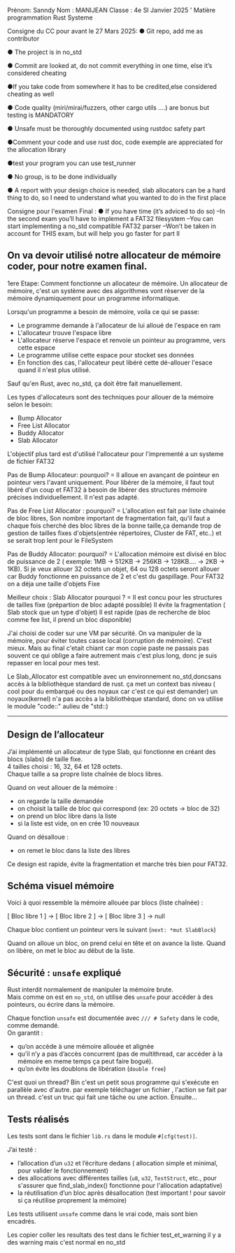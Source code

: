 Prénom: Sanndy
Nom : MANIJEAN
Classe : 4e SI Janvier 2025
'
Matière programmation Rust Systeme


Consigne du CC pour avant le 27 Mars 2025: 
● Git repo, add me as contributor

● The project is in no_std

● Commit are looked at, do not commit everything in one time, else it’s
considered cheating

●If you take code from somewhere it has to be credited,else considered
cheating as well

● Code quality (miri/mirai/fuzzers, other cargo utils ….) are bonus but testing
is MANDATORY

● Unsafe must be thoroughly documented using rustdoc safety part

●Comment your code and use rust doc, code exemple are
appreciated for the allocation library

●test your program you can use test_runner 

● No group, is to be done individually

● A report with your design choice is needed, slab allocators can
be a hard thing to do, so I need to understand what you wanted
to do in the first place


Consigne pour l'examen Final : 
●
If you have time (it’s adviced to do so)
–In the second exam you’ll have to implement a FAT32 filesystem
–You can start implementing a no_std compatible FAT32 parser
–Won’t be taken in account for THIS exam, but will help you go faster
for part II


On va devoir utilisé notre allocateur de mémoire coder, pour notre examen final.
------------------------------------------------------------------------------------

1ere Etape: Comment fonctionne un allocateur de mémoire.
Un allocateur de mémoire, c'est un système avec des algorithmes vont réserver de la mémoire dynamiquement pour un programme informatique.

Lorsqu'un programme a besoin de mémoire, voila ce qui se passe:
- Le programme demande à l'allocateur de lui alloué de l'espace en ram
- L'allocateur trouve l'espace libre
- L'allocateur réserve l'espace et renvoie un pointeur au programme, vers cette espace
- Le programme utilise cette espace pour stocket ses données
- En fonction des cas, l'allocateur peut libéré cette dé-allouer l'esace quand il n'est plus utilisé.

Sauf qu'en Rust, avec no_std, ça doit être fait manuellement.


Les types d'allocateurs sont des techniques pour allouer de la mémoire selon le besoin:
- Bump Allocator 
- Free List Allocator 
- Buddy Allocator
- Slab Allocator


L'objectif plus tard est d'utilisé l'allocateur pour l'imprementé a un systeme de fichier FAT32


Pas de Bump Allocateur: pourquoi? = Il alloue en avançant de pointeur en pointeur vers l'avant uniquement. Pour libérer de la mémoire, il faut tout libéré d'un coup et FAT32 à besoin de libérer des structures mémoire précises individuellement. Il n'est pas adapté.

Pas de Free List Allocator : pourquoi? = L'allocation est fait par liste chainée de bloc libres, Son nombre important de fragmentation fait, qu'il faut a chaque fois cherché des bloc libres de la bonne taille,ça demande trop de gestion de tailles fixes d'objets(entrée répertoires, Cluster de FAT, etc..) et se serait trop lent pour le FileSystem

Pas de Buddy Allocator: pourquoi? = L'allocation mémoire est divisé en bloc de puissance de 2 ( exemple: 1MB -> 512KB -> 256KB -> 128KB.... -> 2KB -> 1KB). Si je veux allouer 32 octets un objet, 64 ou 128 octets seront allouer car Buddy fonctionne en puissance de 2 et c'est du gaspillage. Pour FAT32 on a déja une taille d'objets Fixe

Meilleur choix : Slab Allocator 
pourquoi ? = Il est concu pour les structures de tailles fixe (prépartion de bloc adapté possible)
             Il évite la fragmentation ( Slab stock que un type d'objet)
             Il est rapide (pas de recherche de bloc comme fee list, il prend un bloc disponible)



J'ai choisi de coder sur une VM par sécurité. On va manipuler de la mémoire, pour éviter toutes casse local (corruption de mémoire). C'est mieux. Mais au final c'etait chiant car mon copie paste ne passais pas souvent ce qui oblige a faire autrement mais c'est plus long, donc je suis repasser en local pour mes test.

Le Slab_Allocator est compatible avec un environnement no_std,doncsans accès à la bibliothèque standard de rust.
ça met un context bas niveau ( cool pour du embarqué ou des noyaux car c'est ce qui est demander)
un noyaux(kernel) n'a pas accès a la bibliothèque standard, donc on va utilise le module "code::" aulieu de "std::)

--------------------------------------------------------------------------------------------------------
## Design de l’allocateur

J’ai implémenté un allocateur de type Slab, qui fonctionne en créant des blocs (slabs) de taille fixe.  
4 tailles choisi : 16, 32, 64 et 128 octets.  
Chaque taille a sa propre liste chaînée de blocs libres.

Quand on veut allouer de la mémoire :
- on regarde la taille demandée
- on choisit la taille de bloc qui correspond (ex: 20 octets → bloc de 32)
- on prend un bloc libre dans la liste
- si la liste est vide, on en crée 10 nouveaux

Quand on désalloue :
- on remet le bloc dans la liste des libres

Ce design est rapide, évite la fragmentation et marche très bien pour FAT32.

## Schéma visuel mémoire

Voici à quoi ressemble la mémoire allouée par blocs (liste chaînée) :

[ Bloc libre 1 ] → [ Bloc libre 2 ] → [ Bloc libre 3 ] → null

Chaque bloc contient un pointeur vers le suivant (`next: *mut SlabBlock`)

Quand on alloue un bloc, on prend celui en tête et on avance la liste.
Quand on libère, on met le bloc au début de la liste.

## Sécurité : `unsafe` expliqué

Rust interdit normalement de manipuler la mémoire brute.  
Mais comme on est en `no_std`, on utilise des `unsafe` pour accéder à des pointeurs, ou écrire dans la mémoire.

Chaque fonction `unsafe` est documentée avec `/// # Safety` dans le code, comme demandé.  
On garantit :
- qu’on accède à une mémoire allouée et alignée
- qu’il n’y a pas d’accès concurrent (pas de multithread, car accéder à la mémoire en meme temps ça peut faire bogué). 
- qu’on évite les doublons de libération (`double free`)

C'est quoi un thread? Bin c'est un petit sous programme qui s'exécute en parallèle avec d'autre. par exemple téléchager un fichier , l'action se fait par un thread. c'est un truc qui fait une tâche ou une action.
Ensuite...

## Tests réalisés

Les tests sont dans le fichier `lib.rs` dans le module `#[cfg(test)]`.

J’ai testé :
- l’allocation d’un `u32` et l’écriture dedans ( allocation simple et minimal, pour valider le fonctionnement)
- des allocations avec différentes tailles (`u8`, `u32`, `TestStruct`, etc., pour s'assurer que find_slab_index() fonctionne pour l'allocation adaptative)
- la réutilisation d’un bloc après désallocation (test important ! pour savoir si ça réutilise proprement la mémoire)

Les tests utilisent `unsafe` comme dans le vrai code, mais sont bien encadrés.


Les copier coller les resultats des test dans le fichier  test_et_warning il y a des warning mais c'est normal en no_std
